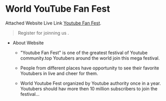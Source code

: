 # World YouTube Fan Fest

Attached Website Live Link [Youtube Fan Fest](https://youtubefest.netlify.app/).

> Register for joinning us .

- About Website

  - "Youtube Fan Fest" is one of the greatest festival of Youtube community.top Youtubers around the world join this mega festival.

  - People from different places have opportunity to see their favorite Youtubers in live and cheer for them.

  - World Youtube Fest organized by Youtube authority once in a year. Youtubers should hav more then 10 million subscribers to join the festival...
